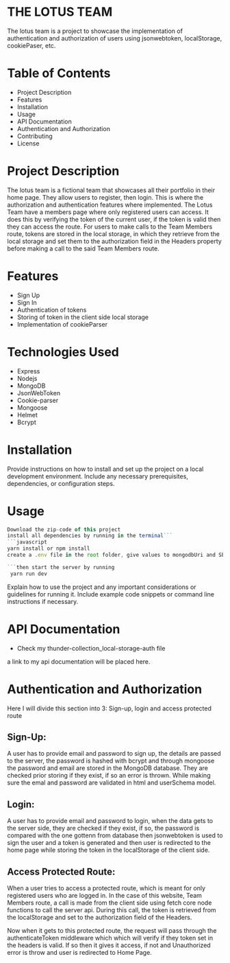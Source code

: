 # THE LOTUS TEAM

The lotus team is a project to showcase the implementation of authentication and authorization of users using jsonwebtoken, localStorage, cookiePaser, etc.

# Table of Contents

- Project Description
- Features
- Installation
- Usage
- API Documentation
- Authentication and Authorization
- Contributing
- License

# Project Description

The lotus team is a fictional team that showcases all their portfolio in their home page. They allow users to register, then login. This is where the authorization and authentication features where implemented. The Lotus Team have a members page where only registered users can access. It does this by verifying the token of the current user, if the token is valid then they can access the route. For users to make calls to the Team Members route, tokens are stored in the local storage, in which they retrieve from the local storage and set them to the authorization field in the Headers property before making a call to the said Team Members route.

# Features

- Sign Up
- Sign In
- Authentication of tokens
- Storing of token in the client side local storage
- Implementation of cookieParser

# Technologies Used

- Express
- Nodejs
- MongoDB
- JsonWebToken
- Cookie-parser
- Mongoose
- Helmet
- Bcrypt

# Installation

Provide instructions on how to install and set up the project on a local development environment. Include any necessary prerequisites, dependencies, or configuration steps.

# Usage
```javascript
Download the zip-code of this project
install all dependencies by running in the terminal```
```javascript
yarn install or npm install
create a .env file in the root folder, give values to mongodbUri and SECRET keys```

```then start the server by running
 yarn run dev
 ```

Explain how to use the project and any important considerations or guidelines for running it. Include example code snippets or command line instructions if necessary.

# API Documentation
* Check my thunder-collection_local-storage-auth file

a link to my api documentation will be placed here.

# Authentication and Authorization

Here I will divide this section into 3: Sign-up, login and access protected route

## Sign-Up:

A user has to provide email and password to sign up, the details are passed to the server, the password is hashed with bcrypt and through mongoose the password and email are stored in the MongoDB database. They are checked prior storing if they exist, if so an error is thrown. While making sure the emal and password are validated in html and userSchema model.

## Login:

A user has to provide email and password to login, when the data gets to the server side, they are checked if they exist, if so, the password is compared with the one gottenn from database then jsonwebtoken is used to sign the user and a token is generated and then user is redirected to the home page while storing the token in the localStorage of the client side.

## Access Protected Route:

When a user tries to access a protected route, which is meant for only registered users who are logged in. In the case of this website, Team Members route, a call is made from the client side using fetch core node functions to call the server api. During this call, the token is retrieved from the localStorage and set to the authorization field of the Headers.

Now when it gets to this protected route, the request will pass through the authenticateToken middleware which which will verify if they token set in the headers is valid. If so then it gives it access, if not and Unauthorized error is throw and user is redirected to Home Page.
